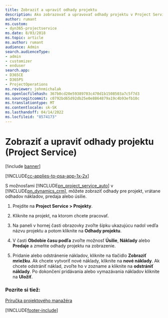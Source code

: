 ```yaml
---
title: Zobraziť a upraviť odhady projektu
description: Ako zobrazovať a upravovať odhady projektu v Project Service
author: rumant
ms.custom:
- dyn365-projectservice
ms.date: 8/03/2018
ms.topic: article
ms.author: rumant
audience: Admin
search.audienceType:
- admin
- customizer
- enduser
search.app:
- D365CE
- D365PS
- ProjectOperations
ms.reviewer: johnmichalak
ms.openlocfilehash: 367b0cd20e59389703c470d1b1508503a7c5f7d3
ms.sourcegitcommit: c0792bd65d92db25e0e8864879a19c4b93efb10c
ms.translationtype: MT
ms.contentlocale: sk-SK
ms.lasthandoff: 04/14/2022
ms.locfileid: "8574173"
---
```

# <a name="view-and-edit-project-estimates-project-service"></a>Zobraziť a upraviť odhady projektu (Project Service)

[!include [banner](../includes/psa-now-project-operations.md)]

[!INCLUDE[cc-applies-to-psa-app-1x-2x](../includes/cc-applies-to-psa-app-1x-2x.md)]

S možnosťami [!INCLUDE[pn_project_service_auto](../includes/pn-project-service-auto.md)] v [!INCLUDE[pn_dynamics_crm](../includes/pn-dynamics-crm.md)], môžete zobraziť odhady pre projekt, vrátane odhadov nákladov, predaja alebo úsilie.  
  
1.  Prejdite na **Project Service > Projekty**.  
  
2.  Kliknite na projekt, na ktorom chcete pracovať.  
  
3.  Na paneli v hornej časti obrazovky zvoľte šípku ukazujúcu nadol vedľa názvu projektu a potom kliknite na **Odhady projektu**.  
  
4.  V časti **Obdobie času podľa** zvoľte možnosť **Úsilie**, **Náklady** alebo **Predaje** a zmeňte odhady projektu na zobrazenie.  
  
5.  Pridanie alebo odstránenie nákladov, kliknite na tlačidlo **Zobraziť mriežku**. Ak chcete vytvoriť nové náklady, kliknite na **nové náklady**. Ak chcete odstrániť náklad, zvoľte ho v zozname a kliknite na **odstrániť náklady**. Po dokončení pridávania alebo vymazávania nákladov kliknite na **Uložiť**.  
  
### <a name="see-also"></a>Pozrite si tiež:  
 [Príručka projektového manažéra](../psa/project-manager-guide.md)


[!INCLUDE[footer-include](../includes/footer-banner.md)]
